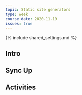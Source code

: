 ```yaml
---
topic: Static site generators
type: week
course_date: 2020-11-19
issues: true
---
```


{% include shared_settings.md %}

## Intro

## Sync Up

## Activities

